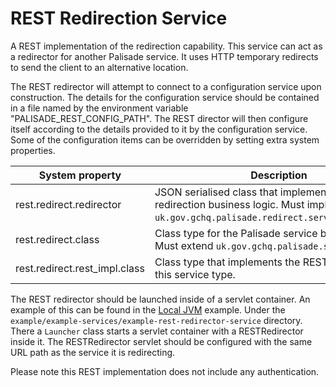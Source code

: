 # REST Redirection Service
A REST implementation of the redirection capability. This service can act as a redirector for another Palisade service.
It uses HTTP temporary redirects to send the client to an alternative location. 

The REST redirector will attempt to connect to a configuration service upon construction. The details for the configuration service
should be contained in a file named by the environment variable "PALISADE_REST_CONFIG_PATH". The REST director will then configure itself according
to the details provided to it by the configuration service. Some of the configuration items can be overridden by setting extra system properties.

| System property | Description |  Example |
|-----------------|-------------|----------|
| rest.redirect.redirector | JSON serialised class that implements the redirection business logic. Must implement `uk.gov.gchq.palisade.redirect.service.Redirector`. | <...some serialised JSON...> |
| rest.redirect.class | Class type for the Palisade service being redirected. Must extend `uk.gov.gchq.palisade.service.Service`. | `uk.gov.gchq.palisade.data.service.impl.SimpleDataService` |
| rest.redirect.rest_impl.class | Class type that implements the REST end point for this service type.  | `uk.gov.gchq.palisade.data.service.impl.RestDataServiceV1` |

The REST redirector should be launched inside of a servlet container. An example of this can be found in the [Local JVM](../../../example/deployment/local-jvm/README.md) example. Under the `example/example-services/example-rest-redirector-service`
directory. There a `Launcher` class starts a servlet container with a RESTRedirector inside it. The RESTRedirector servlet should be configured with the same URL path as the service
it is redirecting.

Please note this REST implementation does not include any authentication.
